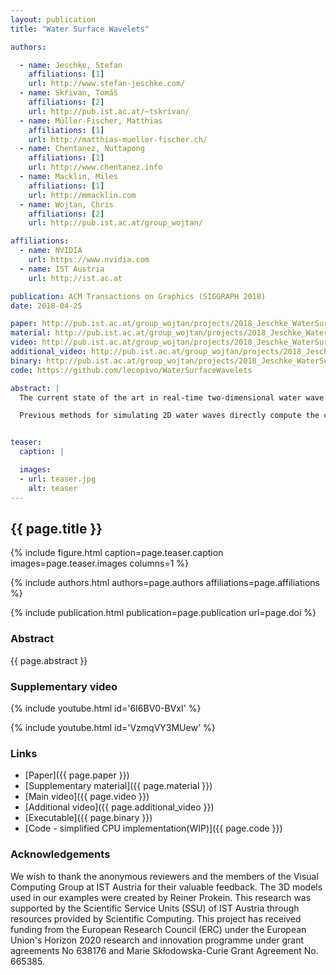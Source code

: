 ```yaml
---
layout: publication
title: "Water Surface Wavelets"

authors:

  - name: Jeschke, Stefan
    affiliations: [1]
    url: http://www.stefan-jeschke.com/
  - name: Skřivan, Tomáš
    affiliations: [2]
    url: http://pub.ist.ac.at/~tskrivan/
  - name: Müller-Fischer, Matthias
    affiliations: [1]
    url: http://matthias-mueller-fischer.ch/
  - name: Chentanez, Nuttapong
    affiliations: [1]
    url: http://www.chentanez.info
  - name: Macklin, Miles
    affiliations: [1]
    url: http://mmacklin.com
  - name: Wojtan, Chris
    affiliations: [2]
    url: http://pub.ist.ac.at/group_wojtan/

affiliations:
  - name: NVIDIA
    url: https://www.nvidia.com
  - name: IST Austria
    url: http://ist.ac.at

publication: ACM Transactions on Graphics (SIGGRAPH 2018)
date: 2018-04-25

paper: http://pub.ist.ac.at/group_wojtan/projects/2018_Jeschke_WaterSurfaceWavelets/WaterSurfaceWavelets.pdf
material: http://pub.ist.ac.at/group_wojtan/projects/2018_Jeschke_WaterSurfaceWavelets/WaterSurfaceWavelets_implementationDetails.pdf
video: http://pub.ist.ac.at/group_wojtan/projects/2018_Jeschke_WaterSurfaceWavelets/WaterSurfaceWavelets_main.mp4
additional_video: http://pub.ist.ac.at/group_wojtan/projects/2018_Jeschke_WaterSurfaceWavelets/WaterSurfaceWavelets_additional.mp4
binary: http://pub.ist.ac.at/group_wojtan/projects/2018_Jeschke_WaterSurfaceWavelets/WaterSurfaceWaveletsBinary.zip
code: https://github.com/lecopivo/WaterSurfaceWavelets

abstract: |
  The current state of the art in real-time two-dimensional water wave simulation requires developers to choose between efficient Fourier-based methods, which lack interactions with moving obstacles, and finite-difference or finite element methods, which handle environmental interactions but are significantly more expensive. This paper attempts to bridge this long-standing gap between complexity and performance, by proposing a new wave simulation method that can faithfully simulate wave interactions with moving obstacles in real time while simultaneously preserving minute details and accommodating very large simulation domains.

  Previous methods for simulating 2D water waves directly compute the change in height of the water surface, a strategy which imposes limitations based on the CFL condition (fast moving waves require small time steps) and Nyquist's limit (small wave details require closely-spaced simulation variables). This paper proposes a novel wavelet transformation that discretizes the liquid motion in terms of amplitude-like functions that vary over {\em space, frequency, and direction}, effectively generalizing Fourier-based methods to handle local interactions. Because these new variables change much more slowly over space than the original water height function, our change of variables drastically reduces the limitations of the CFL condition and Nyquist limit, allowing us to simulate highly detailed water waves at very large visual resolutions. Our discretization is amenable to fast summation and easy to parallelize. We also present basic extensions like pre-computed wave paths and two-way solid fluid coupling. Finally, we argue that our discretization provides a convenient set of variables for artistic manipulation, which we illustrate with a novel wave-painting interface.


teaser:
  caption: |

  images:
  - url: teaser.jpg
    alt: teaser
---
```


## {{ page.title }}

{% include figure.html caption=page.teaser.caption images=page.teaser.images columns=1 %}

{% include authors.html authors=page.authors affiliations=page.affiliations %}

{% include publication.html publication=page.publication url=page.doi %}

### Abstract

{{ page.abstract }}

### Supplementary video

{% include youtube.html id='6I6BV0-BVxI' %}

{% include youtube.html id='VzmqVY3MUew' %}

### Links

* [Paper]({{ page.paper }})
* [Supplementary material]({{ page.material }})
* [Main video]({{ page.video }})
* [Additional video]({{ page.additional_video }})
* [Executable]({{ page.binary }})
* [Code - simplified CPU implementation(WIP)]({{ page.code }})

### Acknowledgements

We wish to thank the anonymous reviewers and the members of the Visual Computing Group at IST Austria for their valuable feedback. The 3D models used in our examples were created by Reiner Prokein. This research was supported by the Scientific Service Units (SSU) of IST Austria through resources provided by Scientific Computing. 
This project has received funding from the European Research Council (ERC) under the European Union's Horizon 2020 research and innovation programme under grant agreements No 638176 and Marie Skłodowska-Curie Grant Agreement No. 665385. 

